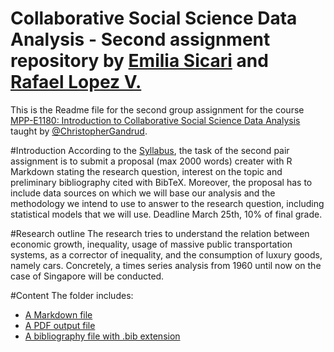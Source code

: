 # Collaborative Social Science Data Analysis - Second assignment repository by <a href="https://github.com/EmiliaSicari">Emilia Sicari</a> and <a href="https://github.com/rafalopezv">Rafael Lopez V.</a> 
This is the Readme file for the second group assignment for the course <a href="https://github.com/HertieDataScience/SyllabusAndLectures" target="_blank">MPP-E1180: Introduction to Collaborative Social Science Data Analysis</a> taught by <a href="https://github.com/christophergandrud
" target="_blank">@ChristopherGandrud</a>.

#Introduction
According to the <a href="https://github.com/HertieDataScience/SyllabusAndLectures">Syllabus</a>, the task of the second pair assignment is to submit a proposal (max 2000 words) creater with R Markdown stating the research question, interest on the topic and preliminary bibliography cited with BibTeX. Moreover, the proposal has to include data sources on which we will base our analysis and the methodology we intend to use to answer to the research question, including statistical models that we will use. 
Deadline March 25th, 10% of final grade.

#Research outline
The research tries to understand the relation between economic growth, inequality, usage of massive public transportation systems, as a corrector of inequality, and the consumption of luxury goods, namely cars. Concretely, a times series analysis from 1960 until now on the case of Singapore will be conducted.

#Content
The folder includes:
- [A Markdown file](https://github.com/EmiliaSicari/ResearchProposal/blob/master/ReseachProposal.Rmd)
- [A PDF output file](https://github.com/EmiliaSicari/ResearchProposal/blob/master/ReseachProposal.pdf) 
- [A bibliography file with .bib extension](https://github.com/EmiliaSicari/ResearchProposal/blob/master/bibliography.bib)

